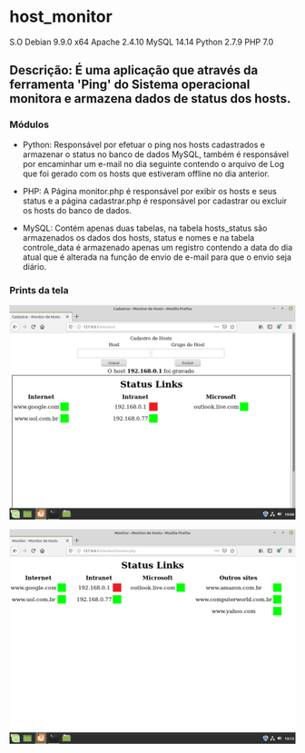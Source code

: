# host_monitor

S.O Debian 9.9.0  x64
Apache 2.4.10
MySQL 14.14
Python 2.7.9
PHP 7.0

## Descrição: É uma aplicação que através da ferramenta 'Ping' do Sistema operacional monitora e armazena dados de status dos hosts.

### Módulos
* Python: Responsável por efetuar o ping nos hosts cadastrados e armazenar o status no banco de dados MySQL, também é responsável por encaminhar um e-mail no dia seguinte contendo o arquivo de Log que foi gerado com os hosts que estiveram offline no dia anterior.

* PHP: A Página monitor.php é responsável por exibir os hosts e seus status e a página cadastrar.php é responsável por cadastrar ou excluir os hosts do banco de dados.

* MySQL: Contém apenas duas tabelas, na tabela hosts_status são armazenados os dados dos hosts, status e nomes e na tabela controle_data é armazenado apenas um registro contendo a data do dia atual que é alterada na função de envio de e-mail para que o envio seja diário.

### Prints da tela

![Image of Cadastro](https://github.com/henriqueritter/host_monitor/blob/master/print_tela_cadastro.png)

![Image of Monitor](https://github.com/henriqueritter/host_monitor/blob/master/print_tela_monitor.png)
